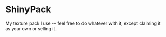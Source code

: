 ShinyPack
=========

My texture pack I use -- feel free to do whatever with it, except claiming it as your own or selling it.
